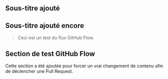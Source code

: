 
## Sous-titre ajouté
## Sous-titre ajouté encore
> Ceci est un test du flux GitHub Flow.
## Section de test GitHub Flow

Cette section a été ajoutée pour forcer un vrai changement de contenu afin de déclencher une Pull Request.

